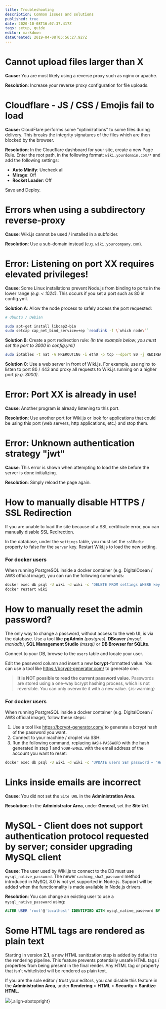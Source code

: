 ```yaml
---
title: Troubleshooting
description: Common issues and solutions
published: true
date: 2020-10-08T16:07:37.417Z
tags: setup, guide
editor: markdown
dateCreated: 2019-04-08T05:56:27.927Z
---
```


# Cannot upload files larger than X

**Cause:** You are most likely using a reverse proxy such as nginx or apache.

**Resolution**: Increase your reverse proxy configuration for file uploads.

# Cloudflare - JS / CSS / Emojis fail to load

**Cause:** CloudFlare performs some "optimizations" to some files during delivery. This breaks the integrity signatures of the files which are then blocked by the browser.

**Resolution**: In the Cloudflare dashboard for your site, create a new Page Rule. Enter the root path, in the following format: `wiki.yourdomain.com/*` and add the following settings:

- **Auto Minify**: Uncheck all
- **Mirage**: Off
- **Rocket Loader**: Off

Save and Deploy.

# Errors when using a subdirectory reverse-proxy

**Cause**: Wiki.js cannot be used / installed in a subfolder.

**Resolution**: Use a sub-domain instead (e.g. `wiki.yourcompany.com`).

# Error: Listening on port XX requires elevated privileges!

**Cause**: Some Linux installations prevent Node.js from binding to ports in the lower range *(e.g. < 1024)*. This occurs if you set a port such as 80 in config.yml.

**Solution A**: Allow the node process to safely access the port requested:

```bash
# Ubuntu / Debian

sudo apt-get install libcap2-bin
sudo setcap cap_net_bind_service=+ep `readlink -f \`which node\``
```

**Solution B**: Create a port redirection rule: *(In the example below, you must set the port to 3000 in config.yml)*

```bash
sudo iptables -t nat -A PREROUTING -i eth0 -p tcp --dport 80 -j REDIRECT --to-port 3000
```

**Solution C**: Use a web server in front of Wiki.js. For example, use nginx to listen to port 80 / 443 and proxy all requests to Wiki.js running on a higher port *(e.g. 3000)*.

# Error: Port XX is already in use!

**Cause**: Another program is already listening to this port.

**Resolution**: Use another port for Wiki.js or look for applications that could be using this port (web servers, http applications, etc.) and stop them.

# Error: Unknown authentication strategy "jwt"

**Cause**: This error is shown when attempting to load the site before the server is done initializing.

**Resolution**: Simply reload the page again.

# How to manually disable HTTPS / SSL Redirection

If you are unable to load the site because of a SSL certificate error, you can manually disable SSL Redirection.

In the database, under the `settings` table, you must set the `sslRedir` property to false for the `server` key.
Restart Wiki.js to load the new setting.

### For docker users

When running PostgreSQL inside a docker container (e.g. DigitalOcean / AWS official image), you can run the following commands:

```bash
docker exec db psql -U wiki -d wiki -c "DELETE FROM settings WHERE key = 'server';"
docker restart wiki
```

# How to manually reset the admin password?

The only way to change a password, without access to the web UI, is via the database. Use a tool like **pgAdmin** *(postgres)*, **DBeaver** *(mysql, mariadb)*, **SQL Management Studio** *(mssql)* or **DB Browser for SQLite**.

Connect to your DB, browse to the `users` table and locate your user.

Edit the password column and insert a new **bcrypt**-formatted value. You can use a tool like https://bcrypt-generator.com/ to generate one.

> **It is NOT possible to read the current password value.** Passwords are stored using a one-way bcrypt hashing process, which is not reversible. You can only overwrite it with a new value.
{.is-warning}

### For docker users

When running PostgreSQL inside a docker container (e.g. DigitalOcean / AWS official image), follow these steps:

1. Use a tool like https://bcrypt-generator.com/ to generate a bcrypt hash of the password you want.
2. Connect to your machine / droplet via SSH.
3. Run the following command, replacing `HASH-PASSWORD` with the hash generated in step 1 and `YOUR-EMAIL` with the email address of the account you want to reset:

```bash
docker exec db psql -U wiki -d wiki -c "UPDATE users SET password = 'HASH-PASSWORD' WHERE email = 'YOUR-EMAIL';"
```

# Links inside emails are incorrect

**Cause**: You did not set the `Site URL` in the **Administration Area**.

**Resolution**: In the **Administrator Area**, under **General**, set the **Site Url**.

# MySQL - Client does not support authentication protocol requested by server; consider upgrading MySQL client

**Cause**: The user used by Wiki.js to connect to the DB must use `mysql_native_password`. The newer `caching_sha2_password` method introduced in MySQL 8.0 is not yet supported in Node.js. Support will be added when the functionnality is made available in Node.js drivers.

**Resolution**: You can change an existing user to use a `mysql_native_password` using:

```sql
ALTER USER 'root'@'localhost' IDENTIFIED WITH mysql_native_password BY 'password';
```

# Some HTML tags are rendered as plain text

Starting in version **2.1**, a new HTML sanitization step is added by default to the rendering pipeline. This feature prevents potentially unsafe HTML tags / properties from being present in the final render. Any HTML tag or property that isn't whitelisted will be rendered as plain text.

If you are the sole editor / trust your editors, you can disable this feature in the **Administration Area**, under **Rendering** > **HTML** > **Security** > **Sanitize HTML**.

![](https://a.icons8.com/IMfhdRiW/YNcdYW/svg.svg){.align-abstopright}